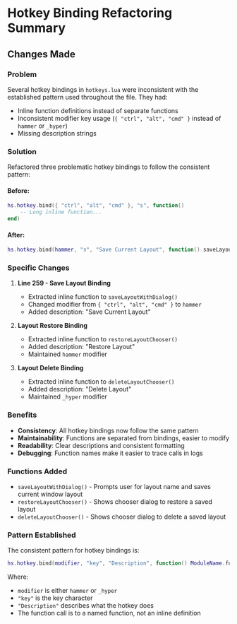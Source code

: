 # Hotkey Binding Refactoring Summary

## Changes Made

### Problem
Several hotkey bindings in `hotkeys.lua` were inconsistent with the established pattern used throughout the file. They had:
- Inline function definitions instead of separate functions
- Inconsistent modifier key usage (`{ "ctrl", "alt", "cmd" }` instead of `hammer` or `_hyper`)
- Missing description strings

### Solution
Refactored three problematic hotkey bindings to follow the consistent pattern:

#### Before:
```lua
hs.hotkey.bind({ "ctrl", "alt", "cmd" }, "s", function()
    -- Long inline function...
end)
```

#### After:
```lua
hs.hotkey.bind(hammer, "s", "Save Current Layout", function() saveLayoutWithDialog() end)
```

### Specific Changes

1. **Line 259 - Save Layout Binding**
   - Extracted inline function to `saveLayoutWithDialog()`
   - Changed modifier from `{ "ctrl", "alt", "cmd" }` to `hammer`
   - Added description: "Save Current Layout"

2. **Layout Restore Binding**
   - Extracted inline function to `restoreLayoutChooser()`
   - Added description: "Restore Layout"
   - Maintained `hammer` modifier

3. **Layout Delete Binding**
   - Extracted inline function to `deleteLayoutChooser()`
   - Added description: "Delete Layout"
   - Maintained `_hyper` modifier

### Benefits
- **Consistency**: All hotkey bindings now follow the same pattern
- **Maintainability**: Functions are separated from bindings, easier to modify
- **Readability**: Clear descriptions and consistent formatting
- **Debugging**: Function names make it easier to trace calls in logs

### Functions Added
- `saveLayoutWithDialog()` - Prompts user for layout name and saves current window layout
- `restoreLayoutChooser()` - Shows chooser dialog to restore a saved layout
- `deleteLayoutChooser()` - Shows chooser dialog to delete a saved layout

### Pattern Established
The consistent pattern for hotkey bindings is:
```lua
hs.hotkey.bind(modifier, "key", "Description", function() ModuleName.functionName() end)
```

Where:
- `modifier` is either `hammer` or `_hyper`
- `"key"` is the key character
- `"Description"` describes what the hotkey does
- The function call is to a named function, not an inline definition 
